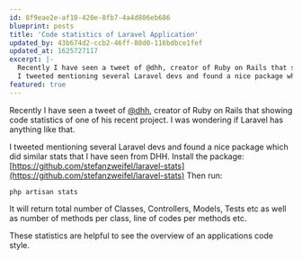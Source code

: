 ```yaml
---
id: 8f9eae2e-af10-420e-8fb7-4a4d806eb686
blueprint: posts
title: 'Code statistics of Laravel Application'
updated_by: 43b674d2-ccb2-46ff-80d0-116bdbce1fef
updated_at: 1625727117
excerpt: |-
  Recently I have seen a tweet of @dhh, creator of Ruby on Rails that showing code statistics of one of his recent project. I was wondering if Laravel has anything like that.
  I tweeted mentioning several Laravel devs and found a nice package which did similar stats that I have seen from DHH.
featured: true
---
```

Recently I have seen a tweet of [@dhh](https://twitter.com/dhh/status/1219320737430827008), creator of Ruby on Rails that showing code statistics of one of his recent project. I was wondering if Laravel has anything like that.

I tweeted mentioning several Laravel devs and found a nice package which did similar stats that I have seen from DHH.
Install the package: [https://github.com/stefanzweifel/laravel-stats](https://github.com/stefanzweifel/laravel-stats)
Then run:
```
php artisan stats
```

It will return total number of Classes, Controllers, Models, Tests etc as well as number of methods per class, line of codes per methods etc.

These statistics are helpful to see the overview of an applications code style.